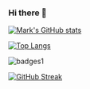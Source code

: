 ### Hi there 👋

[![Mark's GitHub stats](https://github-readme-stats.vercel.app/api?username=mkpurcell&theme=dracula&show_icons=true&count_private=true)](https://github.com/anuraghazra/github-readme-stats)

[![Top Langs](https://github-readme-stats.vercel.app/api/top-langs/?username=mkpurcell&theme=dracula&show_icons=true&layout=compact)](https://github.com/anuraghazra/github-readme-stats)

![badges1](https://dev-to-uploads.s3.amazonaws.com/uploads/articles/6n8fc8zw8pawxveffitx.png)

[![GitHub Streak](https://github-readme-streak-stats.herokuapp.com/?user=mkpurcell&theme=dark)](https://git.io/streak-stats)

<!--
[![Readme Card](https://github-readme-stats.vercel.app/api/pin/?username=mkpurcell&repo=github-readme-stats)](https://github.com/anuraghazra/github-readme-stats)
-->

<!--
**mkpurcell/mkpurcell** is a ✨ _special_ ✨ repository because its `README.md` (this file) appears on your GitHub profile.

Here are some ideas to get you started:

- 🔭 I’m currently working on ...
- 🌱 I’m currently learning ...
- 👯 I’m looking to collaborate on ...
- 🤔 I’m looking for help with ...
- 💬 Ask me about ...
- 📫 How to reach me: ...
- 😄 Pronouns: ...
- ⚡ Fun fact: ...
-->
